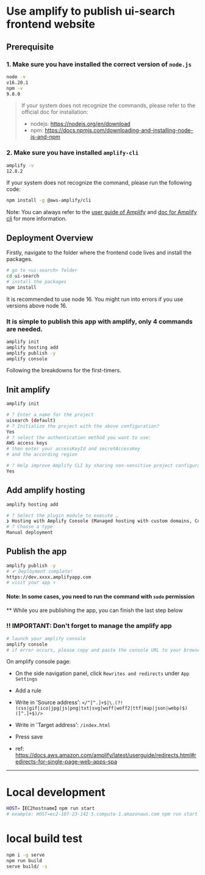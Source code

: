 # Use amplify to publish ui-search frontend website

## Prerequisite

### 1. Make sure you have installed the correct version of `node.js`

```bash
node -v
v16.20.1
npm -v
9.8.0
```

> If your system does not recognize the commands, please refer to the official doc for installation:
>
> - nodejs: https://nodejs.org/en/download
> - npm: https://docs.npmjs.com/downloading-and-installing-node-js-and-npm

### 2. Make sure you have installed `amplify-cli`

```bash
amplify -v
12.8.2
```

If your system does not recognize the command, please run the following code:

```bash
npm install -g @aws-amplify/cli
```

Note: You can always refer to the [user guide of Amplify](https://docs.aws.amazon.com/amplify/latest/userguide/welcome.html) and [doc for Amplify cli](https://docs.amplify.aws/cli/) for more information.

## Deployment Overview

Firstly, navigate to the folder where the frontend code lives and install the packages.

```bash
# go to <ui-search> folder
cd ui-search
# install the packages
npm install
```

It is recommended to use node 16. You might run into errors if you use versions above node 16.

### It is simple to publish this app with amplify, only 4 commands are needed.

```bash
amplify init
amplify hosting add
amplify publish -y
amplify console
```

Following the breakdowns for the first-timers.

## Init amplify

```bash
amplify init

# ? Enter a name for the project
uisearch (default)
# ? Initialize the project with the above configuration?
Yes
# ? select the authentication method you want to use:
AWS access keys
# then enter your accessKeyId and secretAccessKey
# and the according region

# ? Help improve Amplify CLI by sharing non-sensitive project configurations on failures
Yes
```

## Add amplify hosting

```bash
amplify hosting add

# ? Select the plugin module to execute …
❯ Hosting with Amplify Console (Managed hosting with custom domains, Continuous deployment)
# ? Choose a type
Manual deployment
```

## Publish the app

```bash
amplify publish -y
# ✔ Deployment complete!
https://dev.xxxx.amplifyapp.com
# visit your app ⬆️
```

#### Note: In some cases, you need to run the command with `sudo` permission

\*\* While you are publishing the app, you can finish the last step below

### ‼️ IMPORTANT: Don't forget to manage the amplify app

```bash
# launch your amplify console
amplify console
# if error occurs, please copy and paste the console URL to your browser
```

On amplify console page:

- On the side navigation panel, click `Rewrites and redirects` under `App Settings`
- Add a rule
- Write in 'Source address': `</^[^.]+$|\.(?!(css|gif|ico|jpg|js|png|txt|svg|woff|woff2|ttf|map|json|webp)$)([^.]+$)/>`
- Write in 'Target address': `/index.html`
- Press save

- ref: https://docs.aws.amazon.com/amplify/latest/userguide/redirects.html#redirects-for-single-page-web-apps-spa

---

# Local development

```bash
HOST=【EC2hostname】npm run start
# example: HOST=ec2-107-23-142-5.compute-1.amazonaws.com npm run start
```

# local build test

```bash
npm i -g serve
npm run build
serve build/ -s

```

